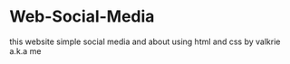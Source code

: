 # Web-Social-Media
<p>this website simple social media and about using html and css by valkrie a.k.a me</p>
